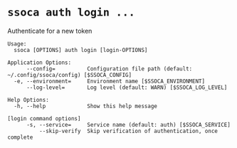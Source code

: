 # `ssoca auth login ...`

Authenticate for a new token

    Usage:
      ssoca [OPTIONS] auth login [login-OPTIONS]
    
    Application Options:
          --config=          Configuration file path (default: ~/.config/ssoca/config) [$SSOCA_CONFIG]
      -e, --environment=     Environment name [$SSOCA_ENVIRONMENT]
          --log-level=       Log level (default: WARN) [$SSOCA_LOG_LEVEL]
    
    Help Options:
      -h, --help             Show this help message
    
    [login command options]
          -s, --service=     Service name (default: auth) [$SSOCA_SERVICE]
              --skip-verify  Skip verification of authentication, once complete
    
